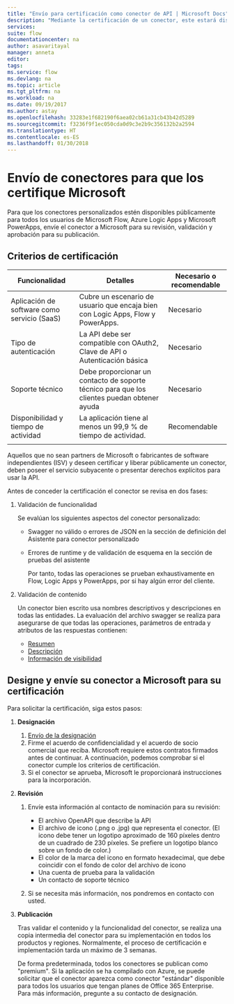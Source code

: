 ```yaml
---
title: "Envío para certificación como conector de API | Microsoft Docs"
description: "Mediante la certificación de un conector, este estará disponible para todos los usuarios de Microsoft Flow, PowerApps y Logic Apps."
services: 
suite: flow
documentationcenter: na
author: asavaritayal
manager: anneta
editor: 
tags: 
ms.service: flow
ms.devlang: na
ms.topic: article
ms.tgt_pltfrm: na
ms.workload: na
ms.date: 09/19/2017
ms.author: astay
ms.openlocfilehash: 33283e1f682190f6aea02cb61a31cb43b42d5289
ms.sourcegitcommit: f3236f9f1ec050cda0d9c3e2b9c356132b2a2594
ms.translationtype: HT
ms.contentlocale: es-ES
ms.lasthandoff: 01/30/2018
---
```

# <a name="submit-your-connectors-for-microsoft-certification"></a>Envío de conectores para que los certifique Microsoft
Para que los conectores personalizados estén disponibles públicamente para todos los usuarios de Microsoft Flow, Azure Logic Apps y Microsoft PowerApps, envíe el conector a Microsoft para su revisión, validación y aprobación para su publicación. 

## <a name="certification-criteria"></a>Criterios de certificación
| Funcionalidad | Detalles | Necesario o recomendable |
| --- | --- | --- |
| Aplicación de software como servicio (SaaS) |Cubre un escenario de usuario que encaja bien con Logic Apps, Flow y PowerApps. |Necesario |
| Tipo de autenticación |La API debe ser compatible con OAuth2, Clave de API o Autenticación básica |Necesario |
| Soporte técnico |Debe proporcionar un contacto de soporte técnico para que los clientes puedan obtener ayuda |Necesario |
| Disponibilidad y tiempo de actividad |La aplicación tiene al menos un 99,9 % de tiempo de actividad. |Recomendable |
|  | | |

Aquellos que no sean partners de Microsoft o fabricantes de software independientes (ISV) y deseen certificar y liberar públicamente un conector, deben poseer el servicio subyacente o presentar derechos explícitos para usar la API.

Antes de conceder la certificación el conector se revisa en dos fases: 

1. Validación de funcionalidad
   
    Se evalúan los siguientes aspectos del conector personalizado:
   
   * Swagger no válido o errores de JSON en la sección de definición del Asistente para conector personalizado
   * Errores de runtime y de validación de esquema en la sección de pruebas del asistente
     
     Por tanto, todas las operaciones se prueban exhaustivamente en Flow, Logic Apps y PowerApps, por si hay algún error del cliente.
2. Validación de contenido
   
    Un conector bien escrito usa nombres descriptivos y descripciones en todas las entidades. La evaluación del archivo swagger se realiza para asegurarse de que todas las operaciones, parámetros de entrada y atributos de las respuestas contienen:
   
   * [Resumen](https://docs.microsoft.com/azure/logic-apps/custom-connector-openapi-extensions#summary)
   * [Descripción](https://docs.microsoft.com/azure/logic-apps/custom-connector-openapi-extensions#description)
   * [Información de visibilidad](https://docs.microsoft.com/azure/logic-apps/custom-connector-openapi-extensions#visibility)

## <a name="nominate-and-submit-your-connector-to-microsoft-for-certification"></a>Designe y envíe su conector a Microsoft para su certificación
Para solicitar la certificación, siga estos pasos:

1. **Designación**
   
   1. [Envío de la designación](https://go.microsoft.com/fwlink/?linkid=848754)
   2. Firme el acuerdo de confidencialidad y el acuerdo de socio comercial que reciba. 
      Microsoft requiere estos contratos firmados antes de continuar. 
      A continuación, podemos comprobar si el conector cumple los criterios de certificación. 
   3. Si el conector se aprueba, Microsoft le proporcionará instrucciones para la incorporación.
2. **Revisión**
   
   1. Envíe esta información al contacto de nominación para su revisión:
      
      * El archivo OpenAPI que describe la API
      * El archivo de icono (.png o .jpg) que representa el conector. (El icono debe tener un logotipo aproximado de 160 píxeles dentro de un cuadrado de 230 píxeles. Se prefiere un logotipo blanco sobre un fondo de color.)
      * El color de la marca del icono en formato hexadecimal, que debe coincidir con el fondo de color del archivo de icono
      * Una cuenta de prueba para la validación
      * Un contacto de soporte técnico
   2. Si se necesita más información, nos pondremos en contacto con usted.
3. **Publicación**
   
    Tras validar el contenido y la funcionalidad del conector, se realiza una copia intermedia del conector para su implementación en todos los productos y regiones. Normalmente, el proceso de certificación e implementación tarda un máximo de 3 semanas.
   
    De forma predeterminada, todos los conectores se publican como "premium". 
    Si la aplicación se ha compilado con Azure, se puede solicitar que el conector aparezca como conector "estándar" disponible para todos los usuarios que tengan planes de Office 365 Enterprise. 
    Para más información, pregunte a su contacto de designación.

